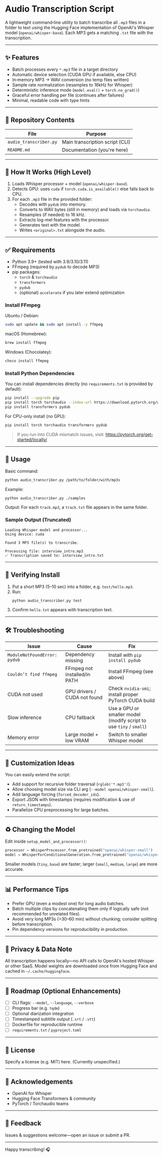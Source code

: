 # Audio Transcription Script

A lightweight command‑line utility to batch transcribe all `.mp3` files in a folder to text using the Hugging Face implementation of OpenAI's Whisper model (`openai/whisper-base`). Each MP3 gets a matching `.txt` file with the transcription.

---

## ✨ Features
* Batch processes every `*.mp3` file in a target directory
* Automatic device selection (CUDA GPU if available, else CPU)
* In‑memory MP3 → WAV conversion (no temp files written)
* Sample rate normalization (resamples to 16kHz for Whisper)
* Deterministic inference mode (`model.eval()` + `torch.no_grad()`)
* Graceful error handling per file (continues after failures)
* Minimal, readable code with type hints

---

## 📂 Repository Contents
| File | Purpose |
|------|---------|
| `audio_transcriber.py` | Main transcription script (CLI) |
| `README.md` | Documentation (you're here) |

---

## 🧩 How It Works (High Level)
1. Loads Whisper processor + model (`openai/whisper-base`).
2. Detects GPU: uses `cuda` if `torch.cuda.is_available()` else falls back to CPU.
3. For each `.mp3` file in the provided folder:
	* Decodes with `pydub` into memory.
	* Converts to WAV bytes (still in memory) and loads via `torchaudio`.
	* Resamples (if needed) to 16 kHz.
	* Extracts log-mel features with the processor.
	* Generates text with the model.
	* Writes `<original>.txt` alongside the audio.

---

## ✅ Requirements
* Python 3.9+ (tested with 3.9/3.10/3.11)
* FFmpeg (required by `pydub` to decode MP3)
* pip packages:
  * `torch` & `torchaudio`
  * `transformers`
  * `pydub`
  * (optional) `accelerate` if you later extend optimization

### Install FFmpeg
Ubuntu / Debian:
```bash
sudo apt update && sudo apt install -y ffmpeg
```
macOS (Homebrew):
```bash
brew install ffmpeg
```
Windows (Chocolatey):
```powershell
choco install ffmpeg
```

### Install Python Dependencies
You can install dependencies directly (no `requirements.txt` is provided by default):
```bash
pip install --upgrade pip
pip install torch torchaudio --index-url https://download.pytorch.org/whl/cu121  # for CUDA (adjust version as needed)
pip install transformers pydub
```
For CPU-only install (no GPU):
```bash
pip install torch torchaudio transformers pydub
```

> If you run into CUDA mismatch issues, visit: https://pytorch.org/get-started/locally/

---

## 🚀 Usage
Basic command:
```bash
python audio_transcriber.py /path/to/folder/with/mp3s
```

Example:
```bash
python audio_transcriber.py ./samples
```

Output: For each `track.mp3`, a `track.txt` file appears in the same folder.

### Sample Output (Truncated)
```
Loading Whisper model and processor...
Using device: cuda

Found 3 MP3 file(s) to transcribe.

Processing file: interview_intro.mp3
✅ Transcription saved to: interview_intro.txt
```

---

## 🧪 Verifying Install
1. Put a short MP3 (5–10 sec) into a folder, e.g. `test/hello.mp3`.
2. Run:
	```bash
	python audio_transcriber.py test
	```
3. Confirm `hello.txt` appears with transcription text.

---

## 🛠 Troubleshooting
| Issue | Cause | Fix |
|-------|-------|-----|
| `ModuleNotFoundError: pydub` | Dependency missing | Install with `pip install pydub` |
| `Couldn’t find ffmpeg` | FFmpeg not installed/in PATH | Install FFmpeg (see above) |
| CUDA not used | GPU drivers / CUDA not found | Check `nvidia-smi`; install proper PyTorch CUDA build |
| Slow inference | CPU fallback | Use a GPU or smaller model (modify script to use `tiny` / `small`) |
| Memory error | Large model + low VRAM | Switch to smaller Whisper model |

---

## 🔧 Customization Ideas
You can easily extend the script:
* Add support for recursive folder traversal (`rglob('*.mp3')`).
* Allow choosing model size via CLI arg (`--model openai/whisper-small`).
* Add language forcing (`forced_decoder_ids`).
* Export JSON with timestamps (requires modification & use of `return_timestamps`).
* Parallelize CPU preprocessing for large batches.

---

## ♻️ Changing the Model
Edit inside `setup_model_and_processor()`:
```python
processor = WhisperProcessor.from_pretrained("openai/whisper-small")
model = WhisperForConditionalGeneration.from_pretrained("openai/whisper-small").to(device)
```
Smaller models (`tiny`, `base`) are faster; larger (`small`, `medium`, `large`) are more accurate.

---

## 📊 Performance Tips
* Prefer GPU (even a modest one) for long audio batches.
* Batch multiple clips by concatenating them only if logically safe (not recommended for unrelated files).
* Avoid very long MP3s (>30–60 min) without chunking; consider splitting before transcription.
* Pin dependency versions for reproducibility in production.

---

## 🔐 Privacy & Data Note
All transcription happens locally—no API calls to OpenAI's hosted Whisper or other SaaS. Model weights are downloaded once from Hugging Face and cached in `~/.cache/huggingface`.

---

## 🧭 Roadmap (Optional Enhancements)
* [ ] CLI flags: `--model`, `--language`, `--verbose`
* [ ] Progress bar (e.g. `tqdm`)
* [ ] Optional diarization integration
* [ ] Timestamped subtitle output (`.srt` / `.vtt`)
* [ ] Dockerfile for reproducible runtime
* [ ] `requirements.txt` / `pyproject.toml`

---

## 📄 License
Specify a license (e.g. MIT) here. (Currently unspecified.)

---

## 🙌 Acknowledgements
* OpenAI for Whisper
* Hugging Face Transformers & community
* PyTorch / Torchaudio teams

---

## 💬 Feedback
Issues & suggestions welcome—open an issue or submit a PR.

---

Happy transcribing! 🎧
